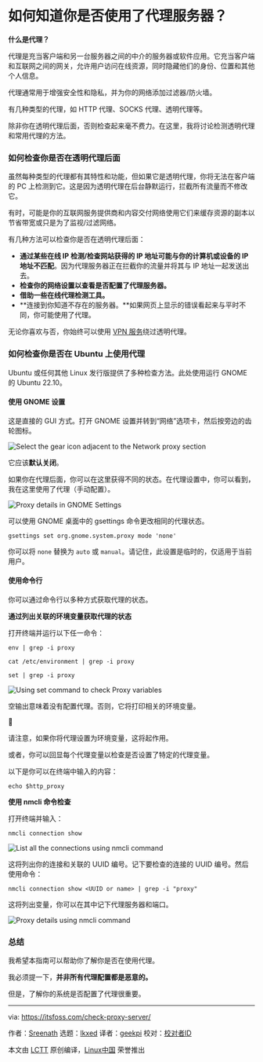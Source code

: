 [#]: subject: "How to know if You are Behind a Proxy Server?"
[#]: via: "https://itsfoss.com/check-proxy-server/"
[#]: author: "Sreenath https://itsfoss.com/author/sreenath/"
[#]: collector: "lkxed"
[#]: translator: "geekpi"
[#]: reviewer: " "
[#]: publisher: " "
[#]: url: " "

如何知道你是否使用了代理服务器？
======

**什么是代理？**

代理是充当客户端和另一台服务器之间的中介的服务器或软件应用。它充当客户端和互联网之间的网关，允许用户访问在线资源，同时隐藏他们的身份、位置和其他个人信息。

代理通常用于增强安全性和隐私，并为你的网络添加过滤器/防火墙。

有几种类型的代理，如 HTTP 代理、SOCKS 代理、透明代理等。

除非你在透明代理后面，否则检查起来毫不费力。在这里，我将讨论检测透明代理和常用代理的方法。

### 如何检查你是否在透明代理后面

虽然每种类型的代理都有其特性和功能，但如果它是透明代理，你将无法在客户端的 PC 上检测到它。这是因为透明代理在后台静默运行，拦截所有流量而不修改它。

有时，可能是你的互联网服务提供商和内容交付网络使用它们来缓存资源的副本以节省带宽或只是为了监视/过滤网络。


有几种方法可以检查你是否在透明代理后面：

- **通过某些在线 IP 检测/检查网站获得的 IP 地址可能与你的计算机或设备的 IP 地址不匹配**。因为代理服务器正在拦截你的流量并将其与 IP 地址一起发送出去。
- **检查你的网络设置以查看是否配置了代理服务器。**
- **借助一些在线代理检测工具。**
- **连接到你知道不存在的服务器。**如果网页上显示的错误看起来与平时不同，你可能使用了代理。

无论你喜欢与否，你始终可以使用 [VPN 服务][1]绕过透明代理。

### 如何检查你是否在 Ubuntu 上使用代理

Ubuntu 或任何其他 Linux 发行版提供了多种检查方法。此处使用运行 GNOME 的 Ubuntu 22.10。

#### 使用 GNOME 设置

这是直接的 GUI 方式。打开 GNOME 设置并转到“网络”选项卡，然后按旁边的齿轮图标。

![Select the gear icon adjacent to the Network proxy section][2]

它应该**默认关闭**。

如果你在代理后面，你可以在这里获得不同的状态。在代理设置中，你可以看到，我在这里使用了代理（手动配置）。

![Proxy details in GNOME Settings][3]

可以使用 GNOME 桌面中的 gsettings 命令更改相同的代理状态。

```
gsettings set org.gnome.system.proxy mode 'none'
```

你可以将 `none` 替换为 `auto` 或 `manual`。请记住，此设置是临时的，仅适用于当前用户。

#### 使用命令行

你可以通过命令行以多种方式获取代理的状态。

**通过列出关联的环境变量获取代理的状态**

打开终端并运行以下任一命令：

```
env | grep -i proxy
```

```
cat /etc/environment | grep -i proxy
```

```
set | grep -i proxy
```

![Using set command to check Proxy variables][4]

空输出意味着没有配置代理。否则，它将打印相关的环境变量。

🚧

请注意，如果你将代理设置为环境变量，这将起作用。

或者，你可以回显每个代理变量以检查是否设置了特定的代理变量。

以下是你可以在终端中输入的内容：

```
echo $http_proxy
```

**使用 nmcli 命令检查**

打开终端并输入：

```
nmcli connection show
```

![List all the connections using nmcli command][5]

这将列出你的连接和关联的 UUID 编号。记下要检查的连接的 UUID 编号。然后使用命令：

```
nmcli connection show <UUID or name> | grep -i "proxy"
```

这将列出变量，你可以在其中记下代理服务器和端口。

![Proxy details using nmcli command][6]

### 总结

我希望本指南可以帮助你了解你是否在使用代理。

我必须提一下，**并非所有代理配置都是恶意的。**

但是，了解你的系统是否配置了代理很重要。

--------------------------------------------------------------------------------

via: https://itsfoss.com/check-proxy-server/

作者：[Sreenath][a]
选题：[lkxed][b]
译者：[geekpi](https://github.com/geekpi)
校对：[校对者ID](https://github.com/校对者ID)

本文由 [LCTT](https://github.com/LCTT/TranslateProject) 原创编译，[Linux中国](https://linux.cn/) 荣誉推出

[a]: https://itsfoss.com/author/sreenath/
[b]: https://github.com/lkxed/
[1]: https://itsfoss.com/best-vpn-linux/
[2]: https://itsfoss.com/content/images/2023/02/select-the-gear-icon-adjacent-to-proxy.png
[3]: https://itsfoss.com/content/images/2023/02/Proxy-in-GNOME-settings.png
[4]: https://itsfoss.com/content/images/2023/02/set_grep_proxy.png
[5]: https://itsfoss.com/content/images/2023/02/nmcli-connection-show.png
[6]: https://itsfoss.com/content/images/2023/02/proxy-using-nmcli.png